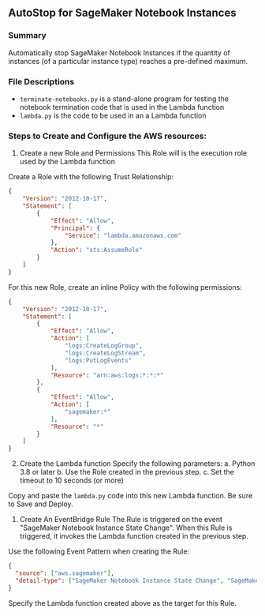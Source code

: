 ## AutoStop for SageMaker Notebook Instances

### Summary
Automatically stop SageMaker Notebook Instances if the quantity of instances (of a particular instance type) reaches a pre-defined maximum.

### File Descriptions
- `terminate-notebooks.py` is a stand-alone program for testing the notebook termination code that is used in the Lambda function
- `lambda.py` is the code to be used in an a Lambda function

### Steps to Create and Configure the AWS resources:
1. Create a new Role and Permissions
This Role will is the execution role used by the Lambda function 

Create a Role with the following Trust Relationship:
```json
{
    "Version": "2012-10-17",
    "Statement": [
        {
            "Effect": "Allow",
            "Principal": {
                "Service": "lambda.amazonaws.com"
            },
            "Action": "sts:AssumeRole"
        }
    ]
}
```


For this new Role, create an inline Policy with the following permissions:

```json
{
    "Version": "2012-10-17",
    "Statement": [
        {
            "Effect": "Allow",
            "Action": [
                "logs:CreateLogGroup",
                "logs:CreateLogStream",
                "logs:PutLogEvents"
            ],
            "Resource": "arn:aws:logs:*:*:*"
        },
        {
            "Effect": "Allow",
            "Action": [
                "sagemaker:*"
            ],
            "Resource": "*"
        }
    ]
}
```

2. Create the Lambda function 
Specify the following parameters:
a. Python 3.8 or later
b. Use the Role created in the previous step.
c. Set the timeout to 10 seconds (or more)

Copy and paste the `lambda.py` code into this new Lambda function. Be sure to Save and Deploy.


1. Create An EventBridge Rule
The Rule is triggered on the event "SageMaker Notebook Instance State Change". When this Rule is triggered, it invokes the Lambda function created in the previous step.

Use the following Event Pattern when creating the Rule:

```json
{
  "source": ["aws.sagemaker"],
  "detail-type": ["SageMaker Notebook Instance State Change", "SageMaker Endpoint State Change"]
}
```

Specify the Lambda function created above as the target for this Rule.


